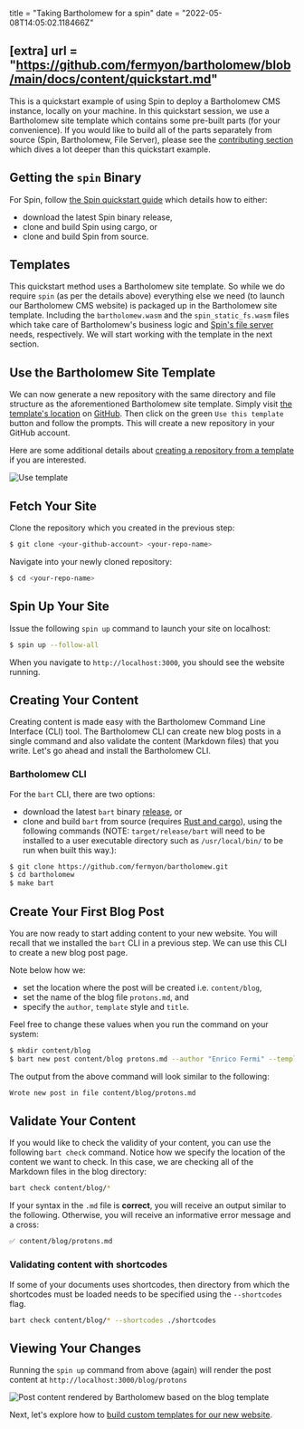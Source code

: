 title = "Taking Bartholomew for a spin"
date = "2022-05-08T14:05:02.118466Z"

[extra]
url = "https://github.com/fermyon/bartholomew/blob/main/docs/content/quickstart.md"
---
This is a quickstart example of using Spin to deploy a Bartholomew CMS instance, locally on your machine. In this quickstart session, we use a Bartholomew site template which contains some pre-built parts (for your convenience). If you would like to build all of the parts separately from source (Spin, Bartholomew, File Server), please see the [contributing section](https://bartholomew.fermyon.dev/contributing) which dives a lot deeper than this quickstart example.

## Getting the `spin` Binary

For Spin, follow [the Spin quickstart guide](https://spin.fermyon.dev/quickstart) which details how to either:
- download the latest Spin binary release,
- clone and build Spin using cargo, or
- clone and build Spin from source.

## Templates

This quickstart method uses a Bartholomew site template. So while we do require `spin` (as per the details above) everything else we need (to launch our Bartholomew CMS website) is packaged up in the Bartholomew site template. Including the `bartholomew.wasm` and the `spin_static_fs.wasm` files which take care of Bartholomew's business logic and [Spin's file server](https://github.com/fermyon/spin-fileserver) needs, respectively. We will start working with the template in the next section.

## Use the Bartholomew Site Template

We can now generate a new repository with the same directory and file structure as the aforementioned Bartholomew site template. Simply visit [the template's location](https://github.com/fermyon/bartholomew-site-template) on [GitHub](https://github.com/fermyon/bartholomew-site-template). Then click on the green `Use this template` button and follow the prompts. This will create a new repository in your GitHub account.

Here are some additional details about [creating a repository from a template](https://docs.github.com/en/repositories/creating-and-managing-repositories/creating-a-repository-from-a-template) if you are interested.

![Use template](../static/image/docs/use-template.png)

## Fetch Your Site

Clone the repository which you created in the previous step: 

```bash
$ git clone <your-github-account> <your-repo-name>
```

Navigate into your newly cloned repository:

```bash
$ cd <your-repo-name>
```

## Spin Up Your Site

Issue the following `spin up` command to launch your site on localhost:

```bash
$ spin up --follow-all
```

When you navigate to `http://localhost:3000`, you should see the website running.

## Creating Your Content

Creating content is made easy with the Bartholomew Command Line Interface (CLI) tool. The Bartholomew CLI can create new blog posts in a single command and also validate the content (Markdown files) that you write. Let's go ahead and install the Bartholomew CLI.

### Bartholomew CLI

For the `bart` CLI, there are two options:
- download the latest `bart` binary [release](https://github.com/fermyon/bartholomew/releases/), or
- clone and build `bart` from source (requires [Rust and cargo](https://doc.rust-lang.org/cargo/getting-started/installation.html)), using the following commands (NOTE: `target/release/bart` will need to be installed to a user executable directory such as `/usr/local/bin/` to be run when built this way.):

```bash
$ git clone https://github.com/fermyon/bartholomew.git
$ cd bartholomew
$ make bart
```

## Create Your First Blog Post

You are now ready to start adding content to your new website. You will recall that we installed the `bart` CLI in a previous step. We can use this CLI to create a new blog post page.

Note below how we:
- set the location where the post will be created i.e. `content/blog`,
- set the name of the blog file `protons.md`, and
- specify the `author`, `template` style and `title`.

Feel free to change these values when you run the command on your system:

```bash
$ mkdir content/blog
$ bart new post content/blog protons.md --author "Enrico Fermi" --template "blog" --title "On the Recombination of Neutrons and Protons"
```

The output from the above command will look similar to the following:

```bash
Wrote new post in file content/blog/protons.md
```

## Validate Your Content

If you would like to check the validity of your content, you can use the following `bart check` command. Notice how we specify the location of the content we want to check. In this case, we are checking all of the Markdown files in the blog directory:

```bash
bart check content/blog/*
```

If your syntax in the `.md` file is **correct**, you will receive an output similar to the following. Otherwise, you will receive an informative error message and a cross:

```bash
✅ content/blog/protons.md
```

### Validating content with shortcodes

If some of your documents uses shortcodes, then directory from which the shortcodes must be loaded needs to be specified using the `--shortcodes` flag.

```bash
bart check content/blog/* --shortcodes ./shortcodes
```

## Viewing Your Changes

Running the `spin up` command from above (again) will render the post content at `http://localhost:3000/blog/protons`

![Post content rendered by Bartholomew based on the blog template](../static/image/docs/bart-new-post.png)

Next, let's explore how to [build custom templates for our new website](./templates.md).
